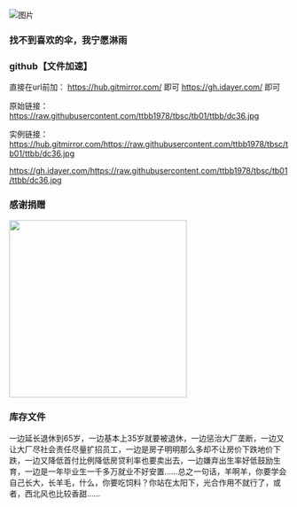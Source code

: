 
<img src="https://cdn.jsdelivr.net/gh/ttbb1978/tbsc@tb01/zip.gif" width="" height="" border="0" alt="图片">

### 找不到喜欢的伞，我宁愿淋雨

### github【文件加速】
    
直接在url前加：
https://hub.gitmirror.com/ 即可
https://gh.idayer.com/ 即可
    
原始链接：https://raw.githubusercontent.com/ttbb1978/tbsc/tb01/ttbb/dc36.jpg
    
实例链接：
https://hub.gitmirror.com/https://raw.githubusercontent.com/ttbb1978/tbsc/tb01/ttbb/dc36.jpg

https://gh.idayer.com/https://raw.githubusercontent.com/ttbb1978/tbsc/tb01/ttbb/dc36.jpg

### 感谢捐赠

<img src="https://cdn.jsdelivr.net/gh/ttbb1978/tbsc@tb01/ttbb/jzyg.jpg" width="320" height="320" border="0" alt="">

### 库存文件

一边延长退休到65岁，一边基本上35岁就要被退休，一边惩治大厂垄断，一边又让大厂尽社会责任尽量扩招员工，一边是房子明明那么多却不让房价下跌地价下跌，一边又降低首付比例降低房贷利率也要卖出去，一边嫌弃出生率好低鼓励生育，一边是一年毕业生一千多万就业不好安置……总之一句话，羊啊羊，你要学会自己长大，长羊毛，什么，你要吃饲料？你站在太阳下，光合作用不就行了，或者，西北风也比较香甜……
